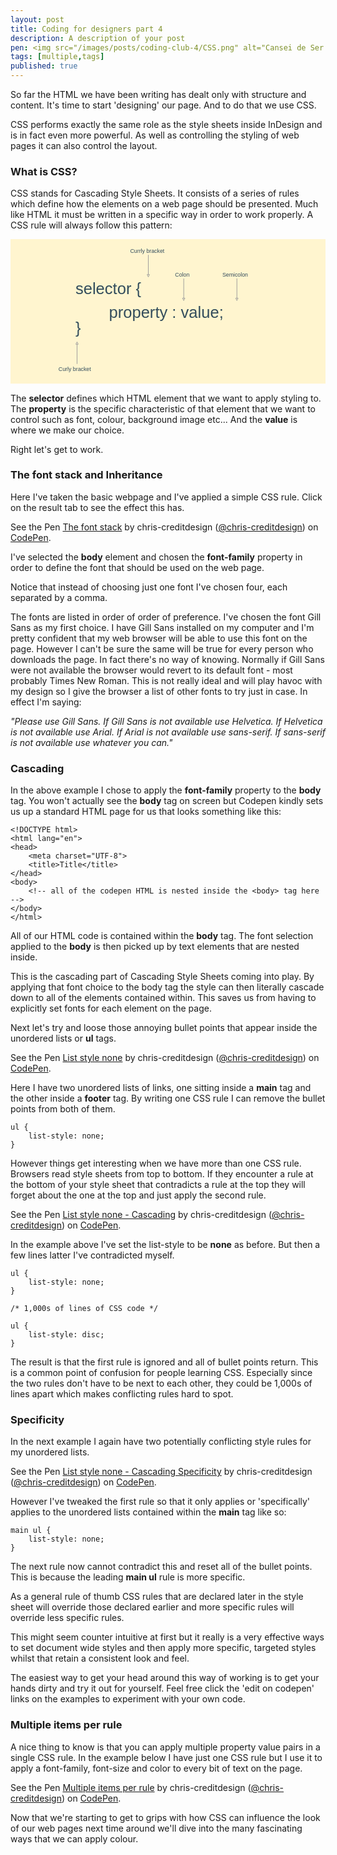 ```yaml
---
layout: post
title: Coding for designers part 4
description: A description of your post
pen: <img src="/images/posts/coding-club-4/CSS.png" alt="Cansei de Ser Sexy."><p>Lets add a touch of style with CSS. Unfortunately it has nothing to do with <a href="http://en.wikipedia.org/wiki/CSS_(band)">this band.</a></p>
tags: [multiple,tags]
published: true
---
```


So far the HTML we have been writing has dealt only with structure and content. It's time to start 'designing' our page. And to do that we use CSS.

CSS performs exactly the same role as the style sheets inside InDesign and is in fact even more powerful. As well as controlling the styling of web pages it can also control the layout. 

### What is CSS?
CSS stands for Cascading Style Sheets. It consists of a series of rules which define how the elements on a web page should be presented. Much like HTML it must be written in a specific way in order to work properly. A CSS rule will always follow this pattern:

<svg x="0px" y="0px" viewBox="0 0 800 367"><style type="text/css">svg {width:100%;max-height:367px}.background-colour{fill:#FFF5CF;}.text-colour{fill:#334D5C;}.text-font{font-family:'Arial';}.text-large{font-size:2.9em;}.text-small{font-size:1em;}.path{fill:none;stroke:#999;stroke-width:1.5;}</style><rect class="background-colour" width="800" height="367" /><text x="304" y="35" class="text-colour text-font text-small">Currly bracket</text><path d="m 350,40 0,50 l-3,0 l3,6 l3,-6 l-3,0" class="path" /><text x="418" y="95" class="text-colour text-font text-small">Colon</text><path d="m 440,100 0,50 l-3,0 l3,6 l3,-6 l-3,0" class="path" /><text x="538" y="95" class="text-colour text-font text-small">Semicolon</text><path d="m 575,100 0,50 l-3,0 l3,6 l3,-6 l-3,0" class="path" /><text x="165" y="140" class="text-colour text-font text-large">selector &#123;</text><text x="250" y="200" class="text-colour text-font text-large">property &#58; value&#59;</text><text x="165" y="240" class="text-colour text-font text-large">&#125;</text><text x="122" y="335" class="text-colour text-font text-small">Curly bracket</text><path d="m 169,317 l0,-50 l-3,0 l3,-6, l3,6 l-3,0" class="path" /></svg>

The <strong>selector</strong> defines which HTML element that we want to apply styling to. The <strong>property</strong> is the specific characteristic of that element that we want to control such as font, colour, background image etc... And the <strong>value</strong> is where we make our choice.

Right let's get to work.

### The font stack and Inheritance

Here I've taken the basic webpage and I've applied a simple CSS rule. Click on the result tab to see the effect this has.

<p data-height="268" data-theme-id="4772" data-slug-hash="1d7c529b7feafc0b20c60d5d353ce8b8" data-default-tab="css" class='codepen'>See the Pen <a href='http://codepen.io/chris-creditdesign/pen/1d7c529b7feafc0b20c60d5d353ce8b8/'>The font stack</a> by chris-creditdesign (<a href='http://codepen.io/chris-creditdesign'>@chris-creditdesign</a>) on <a href='http://codepen.io'>CodePen</a>.</p>

I've selected the <strong>body</strong> element and chosen the <strong>font-family</strong> property in order to define the font that should be used on the web page. 

Notice that instead of choosing just one font I've chosen four, each separated by a comma. 

The fonts are listed in order of order of preference. I've chosen the font Gill Sans as my first choice. I have Gill Sans installed on my computer and I'm pretty confident that my web browser will be able to use this font on the page. However I can't be sure the same will be true for every person who downloads the page. In fact there's no way of knowing. Normally if Gill Sans were not available the browser would revert to its default font - most probably Times New Roman. This is not really ideal and will play havoc with my design so I give the browser a list of other fonts to try just in case. In effect I'm saying:

<em>"Please use Gill Sans. If Gill Sans is not available use Helvetica. If Helvetica is not available use Arial. If Arial is not available use sans-serif. If sans-serif is not available use whatever you can."</em>

### Cascading
In the above example I chose to apply the <strong>font-family</strong> property to the <strong>body</strong> tag. You won't actually see the <strong>body</strong> tag on screen but Codepen kindly sets us up a standard HTML page for us that looks something like this:

	<!DOCTYPE html>
	<html lang="en">
	<head>
		<meta charset="UTF-8">
		<title>Title</title>
	</head>
	<body>
		<!-- all of the codepen HTML is nested inside the <body> tag here  -->
	</body>
	</html>

All of our HTML code is contained within the <strong>body</strong> tag. The font selection applied to the <strong>body</strong> is then picked up by text elements that are nested inside.

This is the cascading part of Cascading Style Sheets coming into play. By applying that font choice to the body tag the style can then literally cascade down to all of the elements contained within. This saves us from having to explicitly set fonts for each element on the page.

Next let's try and loose those annoying bullet points that appear inside the unordered lists or <strong>ul</strong> tags. 

<p data-height="268" data-theme-id="4772" data-slug-hash="28ee6e86d599d752478a72146cdddf04" data-default-tab="result" class='codepen'>See the Pen <a href='http://codepen.io/chris-creditdesign/pen/28ee6e86d599d752478a72146cdddf04/'>List style none</a> by chris-creditdesign (<a href='http://codepen.io/chris-creditdesign'>@chris-creditdesign</a>) on <a href='http://codepen.io'>CodePen</a>.</p>

Here I have two unordered lists of links, one sitting inside a <strong>main</strong> tag and the other inside a <strong>footer</strong> tag. By writing one CSS rule I can remove the bullet points from both of them. 

	ul {
		list-style: none;
	}

However things get interesting when we have more than one CSS rule. Browsers read style sheets from top to bottom. If they encounter a rule at the bottom of your style sheet that contradicts a rule at the top they will forget about the one at the top and just apply the second rule. 

<p data-height="268" data-theme-id="4772" data-slug-hash="3755ecdb7378fca0383aa358bd5a5fb4" data-default-tab="result" class='codepen'>See the Pen <a href='http://codepen.io/chris-creditdesign/pen/3755ecdb7378fca0383aa358bd5a5fb4/'>List style none - Cascading</a> by chris-creditdesign (<a href='http://codepen.io/chris-creditdesign'>@chris-creditdesign</a>) on <a href='http://codepen.io'>CodePen</a>.</p>

In the example above I've set the <storng>list-style</storng> to be <strong>none</strong> as before. But then a few lines latter I've contradicted myself.

	ul {
		list-style: none;
	}

	/* 1,000s of lines of CSS code */

	ul {
		list-style: disc;
	}

The result is that the first rule is ignored and all of bullet points return. This is a common point of confusion for people learning CSS. Especially since the two rules don't have to be next to each other, they could be 1,000s of lines apart which makes conflicting rules hard to spot.

### Specificity

In the next example I again have two potentially conflicting style rules for my unordered lists.

<p data-height="268" data-theme-id="4772" data-slug-hash="44763ba8eb2cdd83ba05638548ec29e9" data-default-tab="css" class='codepen'>See the Pen <a href='http://codepen.io/chris-creditdesign/pen/44763ba8eb2cdd83ba05638548ec29e9/'>List style none - Cascading Specificity</a> by chris-creditdesign (<a href='http://codepen.io/chris-creditdesign'>@chris-creditdesign</a>) on <a href='http://codepen.io'>CodePen</a>.</p>

However I've tweaked the first rule so that it only applies or 'specifically' applies to the unordered lists contained within the <strong>main</strong> tag like so:

	main ul {
		list-style: none;
	}

The next rule now cannot contradict this and reset all of the bullet points. This is because the leading <strong>main ul</strong> rule is more specific.

As a general rule of thumb CSS rules that are declared later in the style sheet will override those declared earlier and more specific rules will override less specific rules.

This might seem counter intuitive at first but it really is a very effective ways to set document wide styles and then apply more specific, targeted styles whilst that retain a consistent look and feel. 

The easiest way to get your head around this way of working is to get your hands dirty and try it out for yourself. Feel free click the 'edit on codepen' links on the examples to experiment with your own code.

### Multiple items per rule 

A nice thing to know is that you can apply multiple property value pairs in a single CSS rule. In the example below I have just one CSS rule but I use it to apply a font-family, font-size and color to every bit of text on the page.

<p data-height="268" data-theme-id="4772" data-slug-hash="3b5e6295b1a86a2d36df2295db8e62b8" data-default-tab="css" class='codepen'>See the Pen <a href='http://codepen.io/chris-creditdesign/pen/3b5e6295b1a86a2d36df2295db8e62b8/'>Multiple items per rule</a> by chris-creditdesign (<a href='http://codepen.io/chris-creditdesign'>@chris-creditdesign</a>) on <a href='http://codepen.io'>CodePen</a>.</p>
<script async src="//codepen.io/assets/embed/ei.js"></script>

Now that we're starting to get to grips with how CSS can influence the look of our web pages next time around we'll dive into the many fascinating ways that we can apply colour.








